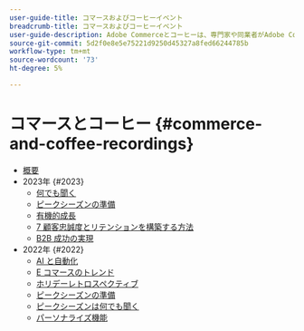 ```yaml
---
user-guide-title: コマースおよびコーヒーイベント
breadcrumb-title: コマースおよびコーヒーイベント
user-guide-description: Adobe Commerceとコーヒーは、専門家や同業者がAdobe Commerceの使い方に関する考えやアイデアを共有するビデオライブラリです。
source-git-commit: 5d2f0e8e5e75221d9250d45327a8fed66244785b
workflow-type: tm+mt
source-wordcount: '73'
ht-degree: 5%

---
```



# コマースとコーヒー {#commerce-and-coffee-recordings}

+ [概要](overview.md)
+ 2023年 {#2023}
   + [何でも聞く](2023/ask-me-anything.md)
   + [ピークシーズンの準備](2023/peak-season-prep.md)
   + [有機的成長](2023/organic-growth.md)
   + [7 顧客忠誠度とリテンションを構築する方法](2023/loyalty-retention.md)
   + [B2B 成功の実現](2023/b2b.md)
+ 2022年 {#2022}
   + [AI と自動化](2022/ai-and-automation.md)
   + [E コマースのトレンド](2022/ecommerce-trends.md)
   + [ホリデーレトロスペクティブ](2022/holiday.md)
   + [ピークシーズンの準備](2022/peak-season-prep.md)
   + [ピークシーズンは何でも聞く](2022/peak-season-ask-anything.md)
   + [パーソナライズ機能](2022/personalization.md)

<!--+ Commerce Events {#commerce-events}
  + [Overview](commerce-events/overview.md)
  + 2022 {#2022}
    + [Top Tips and Tricks for Adobe Campaign Standard](customer-journeys/2022/tips-and-tricks.md)
    + [Develop and customize data models in Adobe [!DNL Campaign Classic]](customer-journeys/2022/data-models.md)

+ Data and insights {#commerce-release-updates}
  + [Overview](commerce-release-updates/overview.md)
  + 2022 {#2022}
    + [Innovations and trends](data-and-insights/2022/innovations.md)
    + [Sensei and Analysis Workspace](data-and-insights/2022/sensei.md)
    + [Personalize and automate with Adobe Target](data-and-insights/2022/personalize.md)
    + [Analytics and Target applications for Mobile and Apps](data-and-insights/2022/mobile-and-apps.md)
    + [Cross Device Analytics and Customer Journey Analytics](data-and-insights/2022/cross-device-analytics.md) -->